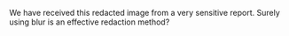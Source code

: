 We have received this redacted image from a very sensitive report. Surely using blur is an effective redaction method?
